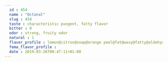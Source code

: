 ```yaml
---
  id : 454
  name : "Octanal"
  slug : 454
  taste : characteristic pungent, fatty flavor
  bitter : 0
  odor : strong, fruity odor
  natural : 1
  flavor_profile : lemon@citrus@soap@orange peel@fat@waxy@fatty@aldehydic@green
  fema_flavor_profile : 
  date : 2019-03-26T08:47:11+01:00
---
```



